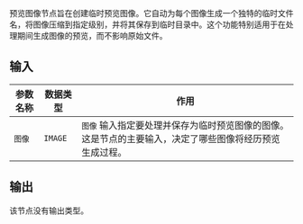 
预览图像节点旨在创建临时预览图像。它自动为每个图像生成一个独特的临时文件名，将图像压缩到指定级别，并将其保存到临时目录中。这个功能特别适用于在处理期间生成图像的预览，而不影响原始文件。

## 输入

| 参数名称 | 数据类型 | 作用                                                         |
|----------|----------|--------------------------------------------------------------|
| `图像` | `IMAGE`  | `图像` 输入指定要处理并保存为临时预览图像的图像。这是节点的主要输入，决定了哪些图像将经历预览生成过程。 |

## 输出

该节点没有输出类型。
